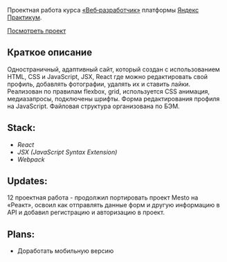 Проектная работа курса [«Веб‑разработчик»](https://practicum.yandex.ru/web/ "Курс «Веб‑разработчик» — Яндекс Практикум") платформы [Яндекс Практикум](https://practicum.yandex.ru/ "Яндекс Практикум").   

[Посмотреть проект](https://nopracticum.github.io/react-mesto-auth/)
## Краткое описание
Одностраничный, адаптивный сайт, который создан с использованием HTML, CSS и JavaScript, JSX, React где можно редактировать свой профиль, добавлять фотографии, удалять их и ставить лайки.   
Реализован по правилам flexbox, grid, используется CSS анимация, медиазапросы, подключены шрифты. Форма редактирования профиля на JavaScript. Файловая структура организована по БЭМ.   

## Stack:
* *React*
* *JSX (JavaScript Syntax Extension)*
* *Webpack*

## Updates:
12 проектная работа - продолжил портировать проект Mesto на «Реакт», освоил как отправлять данные форм и другую информацию в API и добавил регистрацию и авторизацию в проект.

## Plans:
* Доработать мобильную версию